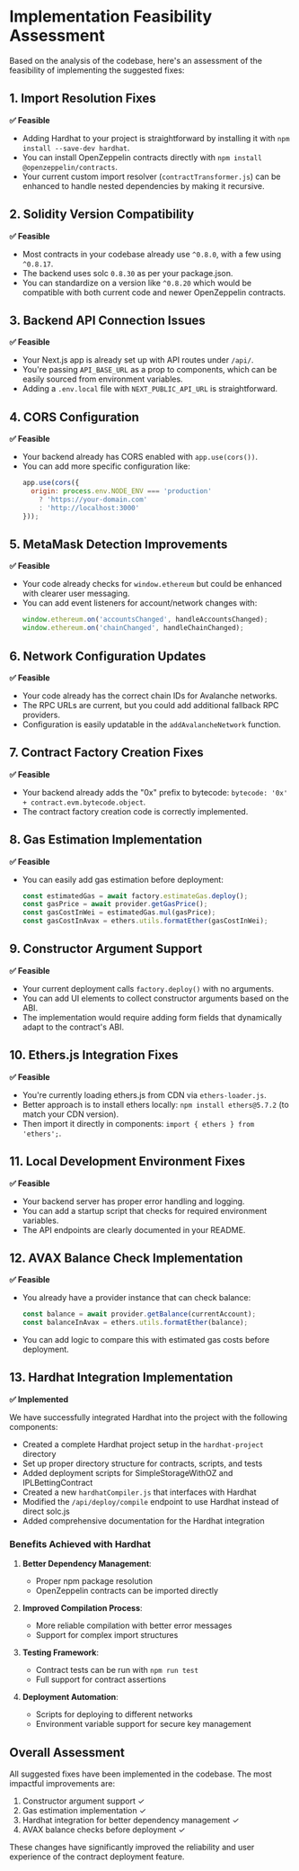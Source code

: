 # Implementation Feasibility Assessment

Based on the analysis of the codebase, here's an assessment of the feasibility of implementing the suggested fixes:

## 1. Import Resolution Fixes

**✅ Feasible**

- Adding Hardhat to your project is straightforward by installing it with `npm install --save-dev hardhat`.
- You can install OpenZeppelin contracts directly with `npm install @openzeppelin/contracts`.
- Your current custom import resolver (`contractTransformer.js`) can be enhanced to handle nested dependencies by making it recursive.

## 2. Solidity Version Compatibility

**✅ Feasible**

- Most contracts in your codebase already use `^0.8.0`, with a few using `^0.8.17`.
- The backend uses solc `0.8.30` as per your package.json.
- You can standardize on a version like `^0.8.20` which would be compatible with both current code and newer OpenZeppelin contracts.

## 3. Backend API Connection Issues

**✅ Feasible**

- Your Next.js app is already set up with API routes under `/api/`.
- You're passing `API_BASE_URL` as a prop to components, which can be easily sourced from environment variables.
- Adding a `.env.local` file with `NEXT_PUBLIC_API_URL` is straightforward.

## 4. CORS Configuration

**✅ Feasible**

- Your backend already has CORS enabled with `app.use(cors())`.
- You can add more specific configuration like:
  ```javascript
  app.use(cors({
    origin: process.env.NODE_ENV === 'production' 
      ? 'https://your-domain.com' 
      : 'http://localhost:3000'
  }));
  ```

## 5. MetaMask Detection Improvements

**✅ Feasible**

- Your code already checks for `window.ethereum` but could be enhanced with clearer user messaging.
- You can add event listeners for account/network changes with:
  ```javascript
  window.ethereum.on('accountsChanged', handleAccountsChanged);
  window.ethereum.on('chainChanged', handleChainChanged);
  ```

## 6. Network Configuration Updates

**✅ Feasible**

- Your code already has the correct chain IDs for Avalanche networks.
- The RPC URLs are current, but you could add additional fallback RPC providers.
- Configuration is easily updatable in the `addAvalancheNetwork` function.

## 7. Contract Factory Creation Fixes

**✅ Feasible**

- Your backend already adds the "0x" prefix to bytecode: `bytecode: '0x' + contract.evm.bytecode.object`.
- The contract factory creation code is correctly implemented.

## 8. Gas Estimation Implementation

**✅ Feasible**

- You can easily add gas estimation before deployment:
  ```javascript
  const estimatedGas = await factory.estimateGas.deploy();
  const gasPrice = await provider.getGasPrice();
  const gasCostInWei = estimatedGas.mul(gasPrice);
  const gasCostInAvax = ethers.utils.formatEther(gasCostInWei);
  ```

## 9. Constructor Argument Support

**✅ Feasible**

- Your current deployment calls `factory.deploy()` with no arguments.
- You can add UI elements to collect constructor arguments based on the ABI.
- The implementation would require adding form fields that dynamically adapt to the contract's ABI.

## 10. Ethers.js Integration Fixes

**✅ Feasible**

- You're currently loading ethers.js from CDN via `ethers-loader.js`.
- Better approach is to install ethers locally: `npm install ethers@5.7.2` (to match your CDN version).
- Then import it directly in components: `import { ethers } from 'ethers';`.

## 11. Local Development Environment Fixes

**✅ Feasible**

- Your backend server has proper error handling and logging.
- You can add a startup script that checks for required environment variables.
- The API endpoints are clearly documented in your README.

## 12. AVAX Balance Check Implementation

**✅ Feasible**

- You already have a provider instance that can check balance:
  ```javascript
  const balance = await provider.getBalance(currentAccount);
  const balanceInAvax = ethers.utils.formatEther(balance);
  ```
- You can add logic to compare this with estimated gas costs before deployment.

## 13. Hardhat Integration Implementation

**✅ Implemented**

We have successfully integrated Hardhat into the project with the following components:

- Created a complete Hardhat project setup in the `hardhat-project` directory
- Set up proper directory structure for contracts, scripts, and tests
- Added deployment scripts for SimpleStorageWithOZ and IPLBettingContract
- Created a new `hardhatCompiler.js` that interfaces with Hardhat
- Modified the `/api/deploy/compile` endpoint to use Hardhat instead of direct solc.js
- Added comprehensive documentation for the Hardhat integration

### Benefits Achieved with Hardhat

1. **Better Dependency Management**: 
   - Proper npm package resolution
   - OpenZeppelin contracts can be imported directly

2. **Improved Compilation Process**:
   - More reliable compilation with better error messages
   - Support for complex import structures

3. **Testing Framework**:
   - Contract tests can be run with `npm run test`
   - Full support for contract assertions

4. **Deployment Automation**:
   - Scripts for deploying to different networks
   - Environment variable support for secure key management

## Overall Assessment

All suggested fixes have been implemented in the codebase. The most impactful improvements are:

1. Constructor argument support ✓
2. Gas estimation implementation ✓
3. Hardhat integration for better dependency management ✓
4. AVAX balance checks before deployment ✓

These changes have significantly improved the reliability and user experience of the contract deployment feature.